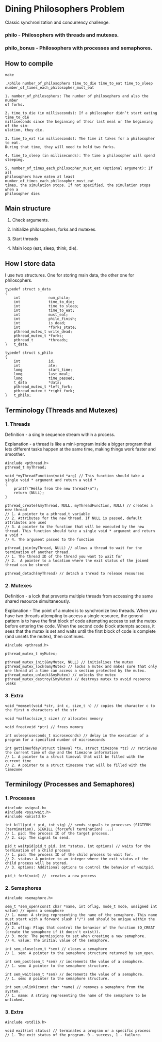 # Dining Philosophers Problem
Classic synchronization and concurrency challenge.

### philo - Philosophers with threads and mutexes.

### philo_bonus - Philosophers with processes and semaphores.
## How to compile
```
make
```
```
./philo number_of_philosophers time_to_die time_to_eat time_to_sleep number_of_times_each_philosopher_must_eat

1. number_of_philosophers: The number of philosophers and also the number
of forks.

2. time_to_die (in milliseconds): If a philosopher didn’t start eating time_to_die
milliseconds since the beginning of their last meal or the beginning of the sim-
ulation, they die.

3. time_to_eat (in milliseconds): The time it takes for a philosopher to eat.
During that time, they will need to hold two forks.

4. time_to_sleep (in milliseconds): The time a philosopher will spend sleeping.

5. number_of_times_each_philosopher_must_eat (optional argument): If all
philosophers have eaten at least number_of_times_each_philosopher_must_eat
times, the simulation stops. If not specified, the simulation stops when a
philosopher dies
```
## Main structure
1. Check arguments.

2. Initialize philosophers, forks and mutexes.

3. Start threads

4. Main loop (eat, sleep, think, die).
## How I store data
I use two structures. One for storing main data, the other one for philosophers.
```
typedef struct s_data
{
	int				num_philo;
	int				time_to_die;
	int				time_to_sleep;
	int				time_to_eat;
	int				must_eat;
	int				philo_finish;
	int				is_dead;
	int				*forks_state;
	pthread_mutex_t	write_dead;
	pthread_mutex_t	*forks;
	pthread_t		*threads;
}	t_data;

typedef struct s_philo
{
	int				id;
	int				ate;
	long			start_time;
	long			last_meal;
	long			time_passed;
	t_data			*data;
	pthread_mutex_t	*left_fork;
	pthread_mutex_t	*right_fork;
}	t_philo;
```

## Terminology (Threads and Mutexes)
### 1. Threads
Definition - a single sequence stream within a process.

Explanation - a thread is like a mini-program inside a bigger program that lets different tasks happen at the same time, making things work faster and smoother.
```
#include <pthread.h>
pthread_t myThread;

void *myThreadFunction(void *arg) // This function should take a single void * argument and return a void *
{
    printf("Hello from the new thread!\n");
    return (NULL);
}

pthread_create(&myThread, NULL, myThreadFunction, NULL) // creates a new thread
// 1. A pointer to a pthread_t variable
// 2. Attributes for the new thread. If NULL is passed, default attributes are used
// 3. A pointer to the function that will be executed by the new thread. This function should take a single void * argument and return a void *
// 4. The argument passed to the function

pthread_join(myThread, NULL) // allows a thread to wait for the termination of another thread.
// 1. The thread ID of the thread you want to wait for
// 2.  A pointer to a location where the exit status of the joined thread can be stored

pthread_detach(myThread) // detach a thread to release resourses
```
### 2. Mutexes
Definition - a lock that prevents multiple threads from accessing the same shared resource simultaneously.

Explanation - The point of a mutex is to synchronize two threads. When you have two threads attempting to access a single resource, the general pattern is to have the first block of code attempting access to set the mutex before entering the code. When the second code block attempts access, it sees that the mutex is set and waits until the first block of code is complete (and unsets the mutex), then continues.
```
#include <pthread.h>

pthread_mutex_t myMutex;

pthread_mutex_init(&myMutex, NULL) // initialises the mutex
pthread_mutex_lock(&myMutex) // locks a mutex and makes sure that only one thread at a time can access a section protected by the mutex.
pthread_mutex_unlock(&myMutex) // unlocks the mutex
pthread_mutex_destroy(&myMutex) // destroys mutex to avoid resource leaks
```
### 3. Extra
```
void *memset(void *str, int c, size_t n) // copies the character c to the first n characters of the str

void *malloc(size_t size) // allocates memory

void free(void *ptr) // frees memory

int usleep(useconds_t microseconds) // delay in the execution of a program for a specified number of microseconds

int gettimeofday(struct timeval *tv, struct timezone *tz) // retrieves the current time of day and the timezone information
// 1. A pointer to a struct timeval that will be filled with the current time
// 2. A pointer to a struct timezone that will be filled with the timezone 
```
## Terminilogy (Processes and Semaphores)

### 1. Processes
```
#include <signal.h>
#include <sys/wait.h>
#include <unistd.h>

int kill(pid_t pid, int sig) // sends signals to processes (SIGTERM (termination), SIGKILL (forceful termination) ...)
// 1. pid: The process ID of the target process.
// 2. sig: The signal to send.

pid_t waitpid(pid_t pid, int *status, int options) // waits for the termination of a child process
// 1. pid: The process ID of the child process to wait for.
// 2. status: A pointer to an integer where the exit status of the child process will be stored.
// 3. options: Additional options to control the behavior of waitpid.

pid_t fork(void) //  creates a new process
```
### 2. Semaphores
```
#include <semaphore.h>

sem_t *sem_open(const char *name, int oflag, mode_t mode, unsigned int value) // opens a semaphore
// 1. name: A string representing the name of the semaphore. This name must start with a forward slash ("/") and should be unique within the system.
// 2. oflag: Flags that control the behavior of the function (O_CREAT (create the semaphore if it doesn't exist)).
// 3. mode: The permissions to set when creating a new semaphore.
// 4. value: The initial value of the semaphore.

int sem_close(sem_t *sem) // closes a semaphore
// 1. sem: A pointer to the semaphore structure returned by sem_open.

int sem_post(sem_t *sem) // increments the value of a semaphore.
// 1. sem: A pointer to the semaphore structure.

int sem_wait(sem_t *sem) // decrements the value of a semaphore.
// 1. sem: A pointer to the semaphore structure.

int sem_unlink(const char *name) // removes a semaphore from the system.
// 1. name: A string representing the name of the semaphore to be unlinked.
```
### 3. Extra
```
#include <stdlib.h>

void exit(int status) // terminates a program or a specific process
// 1. The exit status of the program. 0 - success, 1 - failure.
```
